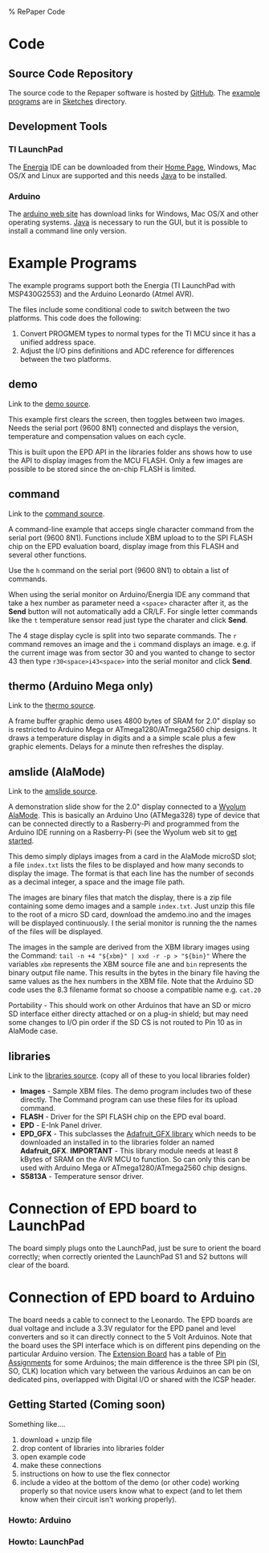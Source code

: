 % RePaper Code

# Code


## Source Code Repository

The source code to the Repaper software is hosted by
[GitHub](https://github.com/repaper/gratis). The [example programs](#example-programs) are in
[Sketches](https://github.com/repaper/gratis/tree/master/Sketches) directory.


## Development Tools

### TI LaunchPad

The [Energia](http://energia.nu/) IDE can be downloaded from their
[Home Page](http://energia.nu/), Windows, Mac OS/X and Linux are
supported and this needs [Java](http://java.com) to be installed.

### Arduino

The [arduino web site](http://www.arduino.cc) has download links for
Windows, Mac OS/X and other operating systems.
[Java](http://java.com) is necessary to run the GUI, but it is
possible to install a command line only version.


# Example Programs

The example programs support both the Energia (TI LaunchPad with MSP430G2553)
and the Arduino Leonardo (Atmel AVR).

The files include some conditional code to switch between the two platforms.
This code does the following:

1. Convert PROGMEM types to normal types for the TI MCU since it has a unified
   address space.
2. Adjust the I/O pins definitions and ADC reference for differences between
   the two platforms.

## demo

Link to the [demo source](https://github.com/repaper/gratis/tree/master/Sketches/demo).

This example first clears the screen, then toggles between two images.
Needs the serial port (9600 8N1) connected and displays the version,
temperature and compensation values on each cycle.

This is built upon the EPD API in the libraries folder ans shows how
to use the API to display images from the MCU FLASH.  Only a few images
are possible to be stored since the on-chip FLASH is limited.

## command

Link to the [command source](https://github.com/repaper/gratis/tree/master/Sketches/command).

A command-line example that acceps single character command from the
serial port (9600 8N1).  Functions include XBM upload to to the SPI
FLASH chip on the EPD evaluation board, display image from this FLASH
and several other functions.

Use the `h` command on the serial port (9600 8N1) to obtain a list
of commands.

When using the serial monitor on Arduino/Energia IDE any command that
take a hex number as parameter need a `<space>` character after it, as
the **Send** button will not automatically add a CR/LF.  For single
letter commands like the `t` temperature sensor read just type the
charater and click **Send**.

The 4 stage display cycle is split into two separate commands. The `r`
command removes an image and the `i` command displays an image.
e.g. if the current image was from sector 30 and you wanted to change
to sector 43 then type `r30<space>i43<space>` into the serial monitor
and click **Send**.


## thermo (Arduino Mega only)

Link to the [thermo source](https://github.com/repaper/gratis/tree/master/Sketches/thermo).

A frame buffer graphic demo uses 4800 bytes of SRAM for 2.0" display
so is restricted to Arduino Mega or ATmega1280/ATmega2560 chip
designs.  It draws a temperature display in digits and a a simple
scale plus a few graphic elements.  Delays for a minute then refreshes
the display.


## amslide (AlaMode)

Link to the [amslide source](https://github.com/repaper/gratis/tree/master/Sketches/amslide).

A demonstration slide show for the 2.0" display connected to a
[Wyolum](http://www.wyolum.com)
[AlaMode](http://wyolum.com/projects/alamode/).  This is basically an
Arduino Uno (ATMega328) type of device that can be connected directly
to a Rasberry-Pi and programmed from the Arduino IDE running on a
Rasberry-Pi (see the Wyolum web sit to [get started](http://wyolum.com/projects/alamode/alamode-getting-started/).

This demo simply diplays images from a card in the AlaMode microSD
slot; a file `index.txt` lists the files to be displayed and how many
seconds to display the image.  The format is that each line has the
number of seconds as a decimal integer, a space and the image file
path.

The images are binary files that match the display, there is a zip
file containing some demo images and a sample `index.txt`.  Just unzip
this file to the root of a micro SD card, download the amdemo.ino and
the images will be displayed continuously.  I the serial monitor is
running the the names of the files will be displayed.

The images in the sample are derived from the XBM library images using
the Command: `tail -n +4 "${xbm}" | xxd -r -p > "${bin}"` Where the
variables `xbm` represents the XBM source file ane and `bin`
represents the binary output file name.  This results in the bytes in
the binary file having the same values as the hex numbers in the XBM
file.  Note that the Arduino SD code uses the 8.3 filename format so
choose a compatible name e.g. `cat.20`

Portability - This should work on other Arduinos that have an SD or
micro SD interface either directy attached or on a plug-in shield; but
may need some changes to I/O pin order if the SD CS is not routed to
Pin 10 as in AlaMode case.

## libraries

Link to the [libraries source](https://github.com/repaper/gratis/tree/master/Sketches/libraries).
(copy all of these to you local libraries folder)

* **Images** - Sample XBM files.  The demo program includes two of
  these directly.  The Command program can use these files for its
  upload command.
* **FLASH** - Driver for the SPI FLASH chip on the EPD eval board.
* **EPD** - E-Ink Panel driver.
* **EPD_GFX** - This subclasses the
  [Adafruit_GFX library](https://github.com/adafruit/Adafruit-GFX-Library)
  which needs to be downloaded an installed in to the libraries folder
  an named **Adafruit_GFX**.  **IMPORTANT** - This library module needs at
  least 8 kBytes of SRAM on the AVR MCU to function.  So can only this
  can be used with Arduino Mega or ATmega1280/ATmega2560 chip designs.
* **S5813A** - Temperature sensor driver.


# Connection of EPD board to LaunchPad

The board simply plugs onto the LaunchPad, just be sure to orient the
board correctly; when correctly oriented the LaunchPad S1 and S2
buttons will clear of the board.


# Connection of EPD board to Arduino

The board needs a cable to connect to the Leonardo.  The EPD boards
are dual voltage and include a 3.3V regulator for the EPD panel and
level converters and so it can directly connect to the 5 Volt
Arduinos.  Note that the board uses the SPI interface which is on
different pins depending on the particular Arduino version.  The
[Extension Board](http://repaper.org/doc/extension_board.html) has a
table of
[Pin Assignments](http://repaper.org/doc/extension_board.html#pin-assignment)
for some Arduinos; the main difference is the three SPI pin (SI, SO,
CLK) location which vary between the various Arduinos an can be on
dedicated pins, overlapped with Digital I/O or shared with the ICSP
header.


## Getting Started (Coming soon)

Something like....

1. download + unzip file
2. drop content of libraries into libraries folder
3. open example code
4. make these connections
5. instructions on how to use the flex connector
6. include a video at the bottom of the demo (or other code) working properly so that novice users know what to expect (and to let them know when their circuit isn't working properly).


### Howto: Arduino



### Howto: LaunchPad
